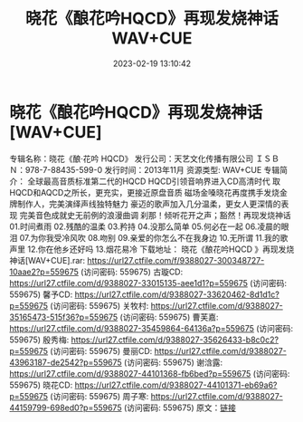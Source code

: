 ﻿---
title: 晓花《酿花吟HQCD》再现发烧神话WAV+CUE
date: 2023-02-19 13:10:42
categories: WAV车载音乐、镜像
tags: 华语中文
---
# 晓花《酿花吟HQCD》再现发烧神话[WAV+CUE]

专辑名称：晓花《酿·花吟 HQCD》
发行公司：天艺文化传播有限公司
ＩＳＢＮ：978-7-88435-599-0
发行时间：2013年11月
资源类型: WAV+CUE
专辑简介：
全球最高音质标准第二代的HQCD
HQCD引领音响界进入CD高清时代
取HQCD和AQCD之所长，更充实，更接近原盘音质
磁场金嗓晓花再度携手发烧金牌制作人，完美演绎声线独特魅力
豪迈的歌声加入几分温柔，更女人更深情的表现
完美音色成就史无前例的浪漫曲调
刹那！倾听花开之声；豁然！再现发烧神话
01.时间煮雨
02.残酷的温柔
03.矜持
04.没那么简单
05.何必在一起
06.凌晨的眼泪
07.为你我受冷风吹
08.吻别
09.亲爱的你怎么不在我身边
10.无所谓
11.我的歌声里
12.你在他乡还好吗
13.烟花易冷
下载地址：
晓花《酿花吟HQCD 》再现发烧神话[WAV+CUE].rar: https://url27.ctfile.com/f/9388027-300348727-10aae2?p=559675
(访问密码: 559675)
古璇CD: https://url27.ctfile.com/d/9388027-33015135-aee1d1?p=559675
(访问密码: 559675)
馨予CD: https://url27.ctfile.com/d/9388027-33620462-8d1d1c?p=559675
(访问密码: 559675)
关牧村: https://url27.ctfile.com/d/9388027-35165473-515f36?p=559675
(访问密码: 559675)
曹芙嘉: https://url27.ctfile.com/d/9388027-35459864-64136a?p=559675
(访问密码: 559675)
殷秀梅: https://url27.ctfile.com/d/9388027-35626433-b8c0c2?p=559675
(访问密码: 559675)
曼丽CD: https://url27.ctfile.com/d/9388027-43963187-de2542?p=559675
(访问密码: 559675)
谢浛露: https://url27.ctfile.com/d/9388027-44101368-fb6bed?p=559675
(访问密码: 559675)
晓花CD: https://url27.ctfile.com/d/9388027-44101371-eb69a6?p=559675
(访问密码: 559675)
周子寒: https://url27.ctfile.com/d/9388027-44159799-698ed0?p=559675
(访问密码: 559675)
原文：[链接](https://blog.sina.com.cn/s/blog_1647c7e76010310u9.html)